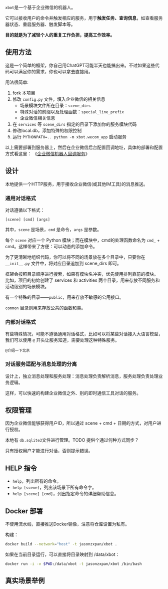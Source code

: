 `xbot`是一个基于企业微信的机器人。

它可以接收用户的命令并触发相应的服务，用于**触发任务、查询信息**，如查看服务器状态、重启服务器、触发脚本等。

**目的就是为了减轻个人的重复工作负担，提高工作效率。**

## 使用方法

这是一个简单的框架，你自己用ChatGPT可能半天也能搞出来。不过如果这些代码可以满足你的需求，你也可以拿去直接用。

用法很简单:

1. fork 本项目
2. 修改 `config.py` 文件，填入企业微信的相关信息
    - 场景模块文件所在目录：``scene_dirs``
    - 特殊对话的前缀以及处理函数：``special_line_prefix``
    - 企业微信相关信息
3. 在 `services` 等 `scene_dirs` 指定的目录下添加你的服务模块代码
4. 修改local.db，添加特殊的权限控制
5. 运行 `PYTHONPATH=.. python -m xbot.wecom_app` 启动服务

以上需要部署到服务器上，然后在企业微信后台配置回调地址，具体的部署和配置方式看这里：
《[企业微信机器人回调服务](https://github.com/easy-wx/wecom-bot-svr?tab=readme-ov-file#%E4%BC%81%E4%B8%9A%E5%BE%AE%E4%BF%A1%E6%9C%BA%E5%99%A8%E4%BA%BA%E5%9B%9E%E8%B0%83%E6%9C%8D%E5%8A%A1)》

## 设计

本地提供一个HTTP服务，用于接收企业微信(或其他IM工具)的消息推送。

### 通用对话格式

对话遵循以下格式：

``[scene] [cmd] [args]``

其中，`scene` 是场景，`cmd` 是命令，`args` 是参数。

每个 ``scene`` 对应一个 Python 模块；而在模块中，cmd的处理函数命名为 ``cmd_`` + cmd。这样带来了方便：可以动态的添加命令。

为了更清晰地组织代码，你可以将不同的场景放在多个目录中，只要你在 `__init__.py` 文件中，将对应目录追加到 scene_dirs 即可。

框架会按照目录顺序进行搜索，如果有模块名冲突，优先使用排列靠前的模块。
比如，项目的初始创建了 services 和 activities 两个目录，用来存放不同服务和活动级别的场景模块。

有一个特殊的目录——``public``，用来存放不敏感的公用接口。

``common`` 目录则用来存放公共的函数和类。

### 内部对话格式

有些特殊情况，可能不遵循通用对话格式，比如可以将某些对话接入大语言模型，我们可以使用 `@` 开头让服务知道，需要处理这种特殊服务。

```
@介绍一下北京
```

### 对话服务适配与消息处理的分离

设计上，独立消息处理和服务处理：消息处理负责解析消息，服务处理负责处理业务逻辑。

这样，可以快速的构建企业微信之外、别的即时通信工具对话的服务。

## 权限管理

因为企业微信能够获得用户ID，所以通过 scene + cmd + 日期的方式，对用户进行授权。

本地有 ``db.sqlite3``文件进行管理。TODO 提供个通过何种方式同步？

只有授权用户才能进行对话，否则提示错误。

## HELP 指令

- ``help``，列出所有的命令。
- ``help [scene]``，列出该场景下所有命令字。
- ``help [scene] [cmd]``，列出指定命令的详细帮助信息。

## Docker 部署

不使用流水线，直接推送Docker镜像，注意将仓库设置为私有。

构建：

```bash
docker build --network="host" -t jasonzxpan/xbot .
```

如果在当前目录运行，可以直接将目录映射到 /data/xbot：

```bash
docker run -i -v $PWD:/data/xbot -t jasonzxpan/xbot /bin/bash
```

## 真实场景举例